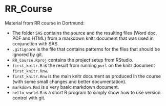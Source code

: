 # RR_Course

Material from RR course in Dortmund:

- The folder `SAS` contains the source and the resulting files (Word doc, PDF and HTML) 
  from a markdown knitr document that was used in conjunction with SAS.
- `.gitignore` is the file that contains patterns for the files that should be ignored by git.
- `RR_Course.Rproj` contains the project setup from RStudio.
- `first_knitr.R` is the result from running `purl` on the knitr document `first_knitr.Rnw`.
- `first_knitr.Rnw` is the main knitr document as produced in the course 
  (with some small changes and better documentation).
- `markdown.Rmd` is a very basic markdown document.
- `hello_world.R` is a short R program to simply show how to use version control with git.
